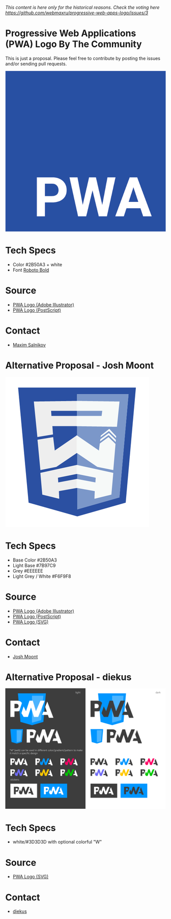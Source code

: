 *This content is here only for the historical reasons. Check the voting here https://github.com/webmaxru/progressive-web-apps-logo/issues/3*

Progressive Web Applications (PWA) Logo By The Community
========================

This is just a proposal. Please feel free to contribute by posting the issues and/or sending pull requests.

![PWA Logo (PNG)](archive/proposal-webmaxru/pwa-logo.png)

# Tech Specs
- Color #2B50A3 + white
- Font [Roboto Bold](https://github.com/google/roboto/)

# Source
- [PWA Logo (Adobe Illustrator)](pwa-logo.ai)
- [PWA Logo (PostScript)](pwa-logo.eps)

# Contact
- [Maxim Salnikov](mailto:salnikov@gmail.com)


# Alternative Proposal - Josh Moont

![PWA Logo (PNG)](archive/proposal-joshm/pwa-logo.png)

# Tech Specs
- Base Color #2B50A3
- Light Base #7B97C9
- Grey #EEEEEE
- Light Grey / White #F6F9F8

# Source
- [PWA Logo (Adobe Illustrator)](proposal-joshm/pwa-logo.ai)
- [PWA Logo (PostScript)](proposal-joshm/pwa-logo.eps)
- [PWA Logo (SVG)](proposal-joshm/pwa-logo.svg)

# Contact
- [Josh Moont](mailto:moonty@gmail.com)

# Alternative Proposal - diekus

![PWA Logo (PNG)](archive/proposal-diekus/pwalogo2.png)

# Tech Specs
- white/#3D3D3D with optional colorful "W"

# Source
- [PWA Logo (SVG)](archive/proposal-diekus/pwa_diekus.svg)

# Contact
- [diekus](mailto:diekus@gmail.com)
